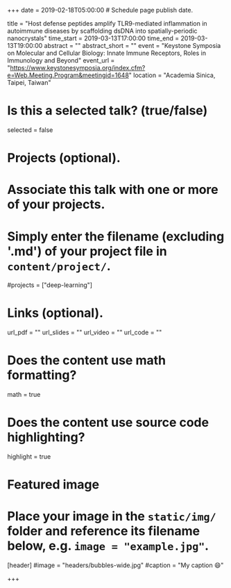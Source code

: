 +++
date = 2019-02-18T05:00:00  # Schedule page publish date.

title = "Host defense peptides amplify TLR9-mediated inflammation in autoimmune diseases by scaffolding dsDNA into spatially-periodic nanocrystals"
time_start = 2019-03-13T17:00:00
time_end = 2019-03-13T19:00:00
abstract = ""
abstract_short = ""
event = "Keystone Symposia on Molecular and Cellular Biology: Innate Immune Receptors, Roles in Immunology and Beyond"
event_url = "https://www.keystonesymposia.org/index.cfm?e=Web.Meeting.Program&meetingid=1648"
location = "Academia Sinica, Taipei, Taiwan"

# Is this a selected talk? (true/false)
selected = false

# Projects (optional).
#   Associate this talk with one or more of your projects.
#   Simply enter the filename (excluding '.md') of your project file in `content/project/`.
#projects = ["deep-learning"]

# Links (optional).
url_pdf = ""
url_slides = ""
url_video = ""
url_code = ""

# Does the content use math formatting?
math = true

# Does the content use source code highlighting?
highlight = true

# Featured image
# Place your image in the `static/img/` folder and reference its filename below, e.g. `image = "example.jpg"`.
[header]
#image = "headers/bubbles-wide.jpg"
#caption = "My caption :smile:"

+++
